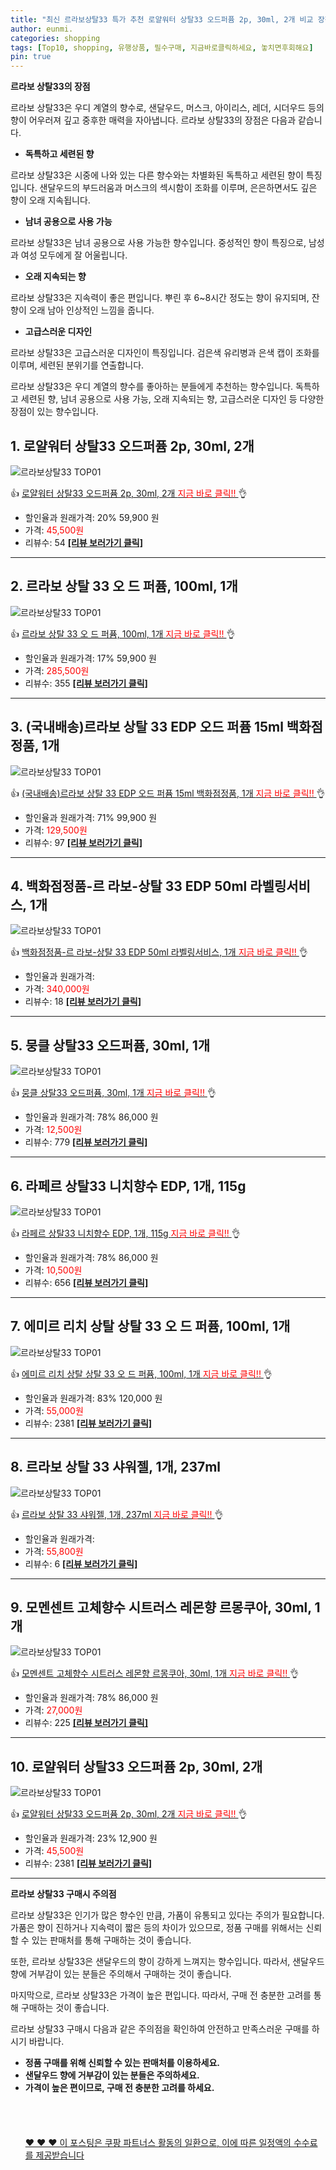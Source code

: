 ```yaml
---
title: "최신 르라보상탈33 특가 추천 로얄워터 상탈33 오드퍼퓸 2p, 30ml, 2개 비교 장점"
author: eunmi.
categories: shopping
tags: [Top10, shopping, 유행상품, 필수구매, 지금바로클릭하세요, 놓치면후회해요]
pin: true
---
```

**르라보 상탈33의 장점**

르라보 상탈33은 우디 계열의 향수로, 샌달우드, 머스크, 아이리스, 레더, 시더우드 등의 향이 어우러져 깊고 중후한 매력을 자아냅니다. 르라보 상탈33의 장점은 다음과 같습니다.

* **독특하고 세련된 향**

르라보 상탈33은 시중에 나와 있는 다른 향수와는 차별화된 독특하고 세련된 향이 특징입니다. 샌달우드의 부드러움과 머스크의 섹시함이 조화를 이루며, 은은하면서도 깊은 향이 오래 지속됩니다.

* **남녀 공용으로 사용 가능**

르라보 상탈33은 남녀 공용으로 사용 가능한 향수입니다. 중성적인 향이 특징으로, 남성과 여성 모두에게 잘 어울립니다.

* **오래 지속되는 향**

르라보 상탈33은 지속력이 좋은 편입니다. 뿌린 후 6~8시간 정도는 향이 유지되며, 잔향이 오래 남아 인상적인 느낌을 줍니다.

* **고급스러운 디자인**

르라보 상탈33은 고급스러운 디자인이 특징입니다. 검은색 유리병과 은색 캡이 조화를 이루며, 세련된 분위기를 연출합니다.

르라보 상탈33은 우디 계열의 향수를 좋아하는 분들에게 추천하는 향수입니다. 독특하고 세련된 향, 남녀 공용으로 사용 가능, 오래 지속되는 향, 고급스러운 디자인 등 다양한 장점이 있는 향수입니다.

   

## 1. 로얄워터 상탈33 오드퍼퓸 2p, 30ml, 2개

![르라보상탈33 TOP01](https://thumbnail6.coupangcdn.com/thumbnails/remote/230x230ex/image/retail/images/5746502411598807-f164359d-d153-4a7f-bb7d-e6d5a844fb47.jpg)


👍 [로얄워터 상탈33 오드퍼퓸 2p, 30ml, 2개 <font color=red> 지금 바로 클릭!! </font> ](https://link.coupang.com/re/AFFSDP?lptag=AF3617701&subid=GithubCoopas&pageKey=6342639501&traceid=V0-153&itemId=17252074370&vendorItemId=84423475360) 👌 


- 할인율과 원래가격: 20%  59,900   원
- 가격: <span style='color:red'>45,500원</span>
- 리뷰수: 54  [**[리뷰 보러가기 클릭]**](https://link.coupang.com/re/AFFSDP?lptag=AF3617701&subid=GithubCoopas&pageKey=6342639501&traceid=V0-153&itemId=17252074370&vendorItemId=84423475360)

---


   

## 2. 르라보 상탈 33 오 드 퍼퓸, 100ml, 1개

![르라보상탈33 TOP01](https://thumbnail6.coupangcdn.com/thumbnails/remote/230x230ex/image/vendor_inventory/ca34/f82413402e9a8e1e11fde9142227d09a66f7faca11c10647b7ce1ccc320e.png)


👍 [르라보 상탈 33 오 드 퍼퓸, 100ml, 1개 <font color=red> 지금 바로 클릭!! </font> ](https://link.coupang.com/re/AFFSDP?lptag=AF3617701&subid=GithubCoopas&pageKey=6717881655&traceid=V0-153&itemId=15617369085&vendorItemId=82835192949) 👌 


- 할인율과 원래가격: 17%  59,900   원
- 가격: <span style='color:red'>285,500원</span>
- 리뷰수: 355  [**[리뷰 보러가기 클릭]**](https://link.coupang.com/re/AFFSDP?lptag=AF3617701&subid=GithubCoopas&pageKey=6717881655&traceid=V0-153&itemId=15617369085&vendorItemId=82835192949)

---


   

## 3. (국내배송)르라보 상탈 33 EDP 오드 퍼퓸 15ml 백화점정품, 1개

![르라보상탈33 TOP01](https://thumbnail8.coupangcdn.com/thumbnails/remote/230x230ex/image/vendor_inventory/1901/36e8c57be2495c11f7d55484bcfc9fca862a2f477c2f57e876f53d557018.jpg)


👍 [(국내배송)르라보 상탈 33 EDP 오드 퍼퓸 15ml 백화점정품, 1개 <font color=red> 지금 바로 클릭!! </font> ](https://link.coupang.com/re/AFFSDP?lptag=AF3617701&subid=GithubCoopas&pageKey=7338722392&traceid=V0-153&itemId=18856974371&vendorItemId=86125057498) 👌 


- 할인율과 원래가격: 71%  99,900   원
- 가격: <span style='color:red'>129,500원</span>
- 리뷰수: 97  [**[리뷰 보러가기 클릭]**](https://link.coupang.com/re/AFFSDP?lptag=AF3617701&subid=GithubCoopas&pageKey=7338722392&traceid=V0-153&itemId=18856974371&vendorItemId=86125057498)

---


   

## 4. 백화점정품-르 라보-상탈 33 EDP 50ml 라벨링서비스, 1개

![르라보상탈33 TOP01](https://thumbnail7.coupangcdn.com/thumbnails/remote/230x230ex/image/vendor_inventory/133c/76d690ee7d8825517f5a433824e6c7bb2dff1f56f7fc7dbbf46f683e87b6.jpg)


👍 [백화점정품-르 라보-상탈 33 EDP 50ml 라벨링서비스, 1개 <font color=red> 지금 바로 클릭!! </font> ](https://link.coupang.com/re/AFFSDP?lptag=AF3617701&subid=GithubCoopas&pageKey=7079088858&traceid=V0-153&itemId=15373958755&vendorItemId=82653489885) 👌 


- 할인율과 원래가격: 
- 가격: <span style='color:red'>340,000원</span>
- 리뷰수: 18  [**[리뷰 보러가기 클릭]**](https://link.coupang.com/re/AFFSDP?lptag=AF3617701&subid=GithubCoopas&pageKey=7079088858&traceid=V0-153&itemId=15373958755&vendorItemId=82653489885)

---


   

## 5. 뭉클 상탈33 오드퍼퓸, 30ml, 1개

![르라보상탈33 TOP01](https://thumbnail6.coupangcdn.com/thumbnails/remote/230x230ex/image/retail/images/5921172442307179-6d04de7c-619e-4b3c-b9a2-3e63293051ae.jpg)


👍 [뭉클 상탈33 오드퍼퓸, 30ml, 1개 <font color=red> 지금 바로 클릭!! </font> ](https://link.coupang.com/re/AFFSDP?lptag=AF3617701&subid=GithubCoopas&pageKey=6746247593&traceid=V0-153&itemId=15763035429&vendorItemId=82626625705) 👌 


- 할인율과 원래가격: 78%  86,000   원
- 가격: <span style='color:red'>12,500원</span>
- 리뷰수: 779  [**[리뷰 보러가기 클릭]**](https://link.coupang.com/re/AFFSDP?lptag=AF3617701&subid=GithubCoopas&pageKey=6746247593&traceid=V0-153&itemId=15763035429&vendorItemId=82626625705)

---


   

## 6. 라페르 상탈33 니치향수 EDP, 1개, 115g

![르라보상탈33 TOP01](https://thumbnail6.coupangcdn.com/thumbnails/remote/230x230ex/image/retail/images/2020/08/31/20/8/f32edbbf-4277-4e75-8632-3209e36aedca.jpg)


👍 [라페르 상탈33 니치향수 EDP, 1개, 115g <font color=red> 지금 바로 클릭!! </font> ](https://link.coupang.com/re/AFFSDP?lptag=AF3617701&subid=GithubCoopas&pageKey=2041071712&traceid=V0-153&itemId=3469869343&vendorItemId=71456208614) 👌 


- 할인율과 원래가격: 78%  86,000   원
- 가격: <span style='color:red'>10,500원</span>
- 리뷰수: 656  [**[리뷰 보러가기 클릭]**](https://link.coupang.com/re/AFFSDP?lptag=AF3617701&subid=GithubCoopas&pageKey=2041071712&traceid=V0-153&itemId=3469869343&vendorItemId=71456208614)

---


   

## 7. 에미르 리치 상탈 상탈 33 오 드 퍼퓸, 100ml, 1개

![르라보상탈33 TOP01](https://thumbnail8.coupangcdn.com/thumbnails/remote/230x230ex/image/retail/images/2023/04/14/14/0/2e69f8d8-d715-4967-82d3-ca0393d136e9.jpg)


👍 [에미르 리치 상탈 상탈 33 오 드 퍼퓸, 100ml, 1개 <font color=red> 지금 바로 클릭!! </font> ](https://link.coupang.com/re/AFFSDP?lptag=AF3617701&subid=GithubCoopas&pageKey=7268342371&traceid=V0-153&itemId=18530708442&vendorItemId=85669109997) 👌 


- 할인율과 원래가격: 83%  120,000   원
- 가격: <span style='color:red'>55,000원</span>
- 리뷰수: 2381  [**[리뷰 보러가기 클릭]**](https://link.coupang.com/re/AFFSDP?lptag=AF3617701&subid=GithubCoopas&pageKey=7268342371&traceid=V0-153&itemId=18530708442&vendorItemId=85669109997)

---


   

## 8. 르라보 상탈 33 샤워젤, 1개, 237ml

![르라보상탈33 TOP01](https://thumbnail8.coupangcdn.com/thumbnails/remote/230x230ex/image/vendor_inventory/065e/109bb9d929b779b86458a3a6baf4d3b1cbf009e8f24afc81633262ea9f3b.jpg)


👍 [르라보 상탈 33 샤워젤, 1개, 237ml <font color=red> 지금 바로 클릭!! </font> ](https://link.coupang.com/re/AFFSDP?lptag=AF3617701&subid=GithubCoopas&pageKey=7077301872&traceid=V0-153&itemId=17594768850&vendorItemId=84761146617) 👌 


- 할인율과 원래가격: 
- 가격: <span style='color:red'>55,800원</span>
- 리뷰수: 6  [**[리뷰 보러가기 클릭]**](https://link.coupang.com/re/AFFSDP?lptag=AF3617701&subid=GithubCoopas&pageKey=7077301872&traceid=V0-153&itemId=17594768850&vendorItemId=84761146617)

---


   

## 9. 모멘센트 고체향수 시트러스 레몬향 르몽쿠아, 30ml, 1개

![르라보상탈33 TOP01](https://thumbnail9.coupangcdn.com/thumbnails/remote/230x230ex/image/retail/images/2023/06/30/15/9/ff55d84f-85aa-4c92-b019-0329c9f4300e.jpg)


👍 [모멘센트 고체향수 시트러스 레몬향 르몽쿠아, 30ml, 1개 <font color=red> 지금 바로 클릭!! </font> ](https://link.coupang.com/re/AFFSDP?lptag=AF3617701&subid=GithubCoopas&pageKey=7440080321&traceid=V0-153&itemId=19344727686&vendorItemId=86432904686) 👌 


- 할인율과 원래가격: 78%  86,000   원
- 가격: <span style='color:red'>27,000원</span>
- 리뷰수: 225  [**[리뷰 보러가기 클릭]**](https://link.coupang.com/re/AFFSDP?lptag=AF3617701&subid=GithubCoopas&pageKey=7440080321&traceid=V0-153&itemId=19344727686&vendorItemId=86432904686)

---


   

## 10. 로얄워터 상탈33 오드퍼퓸 2p, 30ml, 2개

![르라보상탈33 TOP01](https://thumbnail6.coupangcdn.com/thumbnails/remote/230x230ex/image/retail/images/5746502411598807-f164359d-d153-4a7f-bb7d-e6d5a844fb47.jpg)


👍 [로얄워터 상탈33 오드퍼퓸 2p, 30ml, 2개 <font color=red> 지금 바로 클릭!! </font> ](https://link.coupang.com/re/AFFSDP?lptag=AF3617701&subid=GithubCoopas&pageKey=6342639501&traceid=V0-153&itemId=17252074370&vendorItemId=84423475360) 👌 


- 할인율과 원래가격: 23%  12,900   원
- 가격: <span style='color:red'>45,500원</span>
- 리뷰수: 2381  [**[리뷰 보러가기 클릭]**](https://link.coupang.com/re/AFFSDP?lptag=AF3617701&subid=GithubCoopas&pageKey=6342639501&traceid=V0-153&itemId=17252074370&vendorItemId=84423475360)

---
**르라보 상탈33 구매시 주의점**

르라보 상탈33은 인기가 많은 향수인 만큼, 가품이 유통되고 있다는 주의가 필요합니다. 가품은 향이 진하거나 지속력이 짧은 등의 차이가 있으므로, 정품 구매를 위해서는 신뢰할 수 있는 판매처를 통해 구매하는 것이 좋습니다.

또한, 르라보 상탈33은 샌달우드의 향이 강하게 느껴지는 향수입니다. 따라서, 샌달우드 향에 거부감이 있는 분들은 주의해서 구매하는 것이 좋습니다.

마지막으로, 르라보 상탈33은 가격이 높은 편입니다. 따라서, 구매 전 충분한 고려를 통해 구매하는 것이 좋습니다.

르라보 상탈33 구매시 다음과 같은 주의점을 확인하여 안전하고 만족스러운 구매를 하시기 바랍니다.

* **정품 구매를 위해 신뢰할 수 있는 판매처를 이용하세요.**
* **샌달우드 향에 거부감이 있는 분들은 주의하세요.**
* **가격이 높은 편이므로, 구매 전 충분한 고려를 하세요.**<br><br><br><br><br> [ ❤ ❤ ❤ 이 포스팅은 쿠팡 파트너스 활동의 일환으로, 이에 따른 일정액의 수수료를 제공받습니다](https://link.coupang.com/a/bcEFyh)